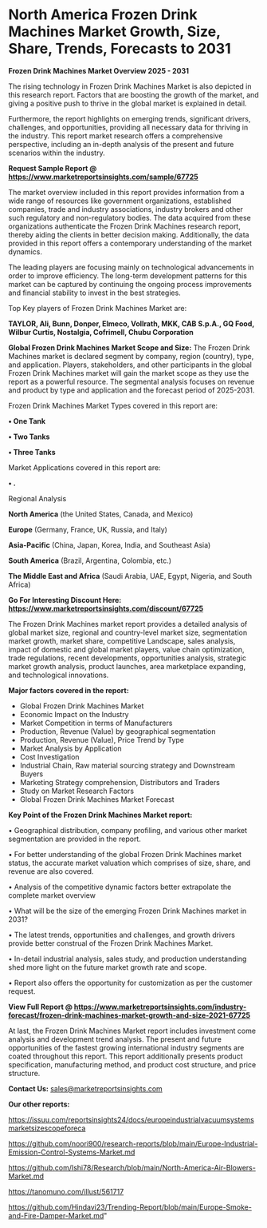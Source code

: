 # North America Frozen Drink Machines Market Growth, Size, Share, Trends, Forecasts to 2031

<Strong> Frozen Drink Machines Market Overview 2025 - 2031</strong>

The rising technology in Frozen Drink Machines Market is also depicted in this research report. Factors that are boosting the growth of the market, and giving a positive push to thrive in the global market is explained in detail.

Furthermore, the report highlights on emerging trends, significant drivers, challenges, and opportunities, providing all necessary data for thriving in the industry. This report market research offers a comprehensive perspective, including an in-depth analysis of the present and future scenarios within the industry.

<strong>Request Sample Report @ <a href=https://www.marketreportsinsights.com/sample/67725>https://www.marketreportsinsights.com/sample/67725</a></strong>

The market overview included in this report provides information from a wide range of resources like government organizations, established companies, trade and industry associations, industry brokers and other such regulatory and non-regulatory bodies. The data acquired from these organizations authenticate the Frozen Drink Machines research report, thereby aiding the clients in better decision making. Additionally, the data provided in this report offers a contemporary understanding of the market dynamics.

The leading players are focusing mainly on technological advancements in order to improve efficiency. The long-term development patterns for this market can be captured by continuing the ongoing process improvements and financial stability to invest in the best strategies.

Top Key players of Frozen Drink Machines Market are:

<strong>TAYLOR, Ali, Bunn, Donper, Elmeco, Vollrath, MKK, CAB S.p.A., GQ Food, Wilbur Curtis, Nostalgia, Cofrimell, Chubu Corporation</strong>

<strong><b>Global Frozen Drink Machines Market Scope and Size:</b></strong>
The Frozen Drink Machines market is declared segment by company, region (country), type, and application. Players, stakeholders, and other participants in the global Frozen Drink Machines market will gain the market scope as they use the report as a powerful resource. The segmental analysis focuses on revenue and product by type and application and the forecast period of 2025-2031.

Frozen Drink Machines Market Types covered in this report are:

<strong>• One Tank

• Two Tanks

• Three Tanks</strong>

Market Applications covered in this report are:

<strong>• .</strong> 

Regional Analysis

<strong>North America</strong> (the United States, Canada, and Mexico)

<strong>Europe</strong> (Germany, France, UK, Russia, and Italy)

<strong>Asia-Pacific</strong> (China, Japan, Korea, India, and Southeast Asia)

<strong>South America</strong> (Brazil, Argentina, Colombia, etc.)

<strong>The Middle East and Africa</strong> (Saudi Arabia, UAE, Egypt, Nigeria, and South Africa)

<strong>Go For Interesting Discount Here: <a href=https://www.marketreportsinsights.com/discount/67725>https://www.marketreportsinsights.com/discount/67725</a></strong>

The Frozen Drink Machines market report provides a detailed analysis of global market size, regional and country-level market size, segmentation market growth, market share, competitive Landscape, sales analysis, impact of domestic and global market players, value chain optimization, trade regulations, recent developments, opportunities analysis, strategic market growth analysis, product launches, area marketplace expanding, and technological innovations.

<strong><b>Major factors covered in the report:</b></strong>
<ul>
  <li>Global Frozen Drink Machines Market </li>
  <li>Economic Impact on the Industry</li>
  <li>Market Competition in terms of Manufacturers</li>
  <li>Production, Revenue (Value) by geographical segmentation</li>
  <li>Production, Revenue (Value), Price Trend by Type</li>
  <li>Market Analysis by Application</li>
  <li>Cost Investigation</li>
  <li>Industrial Chain, Raw material sourcing strategy and Downstream Buyers</li>
  <li>Marketing Strategy comprehension, Distributors and Traders</li>
  <li>Study on Market Research Factors</li>
  <li>Global Frozen Drink Machines Market Forecast</li>
</ul>

<strong><b>Key Point of the Frozen Drink Machines Market report:</b></strong>

• Geographical distribution, company profiling, and various other market segmentation are provided in the report.

• For better understanding of the global Frozen Drink Machines market status, the accurate market valuation which comprises of size, share, and revenue are also covered.

• Analysis of the competitive dynamic factors better extrapolate the complete market overview

• What will be the size of the emerging Frozen Drink Machines market in 2031?

• The latest trends, opportunities and challenges, and growth drivers provide better construal of the Frozen Drink Machines Market.

• In-detail industrial analysis, sales study, and production understanding shed more light on the future market growth rate and scope.

• Report also offers the opportunity for customization as per the customer request.

<strong><b>View Full Report @ <a href=https://www.marketreportsinsights.com/industry-forecast/frozen-drink-machines-market-growth-and-size-2021-67725>https://www.marketreportsinsights.com/industry-forecast/frozen-drink-machines-market-growth-and-size-2021-67725</a></b></strong>


At last, the Frozen Drink Machines Market report includes investment come analysis and development trend analysis. The present and future opportunities of the fastest growing international industry segments are coated throughout this report. This report additionally presents product specification, manufacturing method, and product cost structure, and price structure.

<strong>Contact Us:</strong>
sales@marketreportsinsights.com

<strong>Our other reports:</strong>

<a href=https://issuu.com/reportsinsights24/docs/europeindustrialvacuumsystemsmarketsizescopeforeca>https://issuu.com/reportsinsights24/docs/europeindustrialvacuumsystemsmarketsizescopeforeca</a>

<a href=https://github.com/noori900/research-reports/blob/main/Europe-Industrial-Emission-Control-Systems-Market.md>https://github.com/noori900/research-reports/blob/main/Europe-Industrial-Emission-Control-Systems-Market.md</a>

<a href=https://github.com/Ishi78/Research/blob/main/North-America-Air-Blowers-Market.md>https://github.com/Ishi78/Research/blob/main/North-America-Air-Blowers-Market.md</a>

<a href=https://tanomuno.com/illust/561717>https://tanomuno.com/illust/561717</a>

<a href=https://github.com/Hindavi23/Trending-Report/blob/main/Europe-Smoke-and-Fire-Damper-Market.md>https://github.com/Hindavi23/Trending-Report/blob/main/Europe-Smoke-and-Fire-Damper-Market.md</a>"

